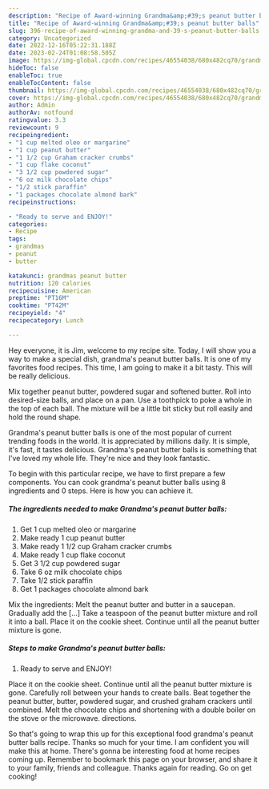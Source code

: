 ```yaml
---
description: "Recipe of Award-winning Grandma&amp;#39;s peanut butter balls"
title: "Recipe of Award-winning Grandma&amp;#39;s peanut butter balls"
slug: 396-recipe-of-award-winning-grandma-and-39-s-peanut-butter-balls
category: Uncategorized
date: 2022-12-16T05:22:31.188Z
date: 2023-02-24T01:08:58.505Z
image: https://img-global.cpcdn.com/recipes/46554038/680x482cq70/grandmas-peanut-butter-balls-recipe-main-photo.jpg
hideToc: false
enableToc: true
enableTocContent: false
thumbnail: https://img-global.cpcdn.com/recipes/46554038/680x482cq70/grandmas-peanut-butter-balls-recipe-main-photo.jpg
cover: https://img-global.cpcdn.com/recipes/46554038/680x482cq70/grandmas-peanut-butter-balls-recipe-main-photo.jpg
author: Admin
authorAv: notfound
ratingvalue: 3.3
reviewcount: 9
recipeingredient:
- "1 cup melted oleo or margarine"
- "1 cup peanut butter"
- "1 1/2 cup Graham cracker crumbs"
- "1 cup flake coconut"
- "3 1/2 cup powdered sugar"
- "6 oz milk chocolate chips"
- "1/2 stick paraffin"
- "1 packages chocolate almond bark"
recipeinstructions:

- "Ready to serve and ENJOY!"
categories:
- Recipe
tags:
- grandmas
- peanut
- butter

katakunci: grandmas peanut butter 
nutrition: 120 calories
recipecuisine: American
preptime: "PT16M"
cooktime: "PT42M"
recipeyield: "4"
recipecategory: Lunch

---
```



Hey everyone, it is Jim, welcome to my recipe site. Today, I will show you a way to make a special dish, grandma&#39;s peanut butter balls. It is one of my favorites food recipes. This time, I am going to make it a bit tasty. This will be really delicious.

Mix together peanut butter, powdered sugar and softened butter. Roll into desired-size balls, and place on a pan. Use a toothpick to poke a whole in the top of each ball. The mixture will be a little bit sticky but roll easily and hold the round shape.

Grandma&#39;s peanut butter balls is one of the most popular of current trending foods in the world. It is appreciated by millions daily. It is simple, it's fast, it tastes delicious. Grandma&#39;s peanut butter balls is something that I've loved my whole life. They're nice and they look fantastic.


To begin with this particular recipe, we have to first prepare a few components. You can cook grandma&#39;s peanut butter balls using 8 ingredients and 0 steps. Here is how you can achieve it.

<!--inarticleads1-->

##### The ingredients needed to make Grandma&#39;s peanut butter balls:

1. Get 1 cup melted oleo or margarine
1. Make ready 1 cup peanut butter
1. Make ready 1 1/2 cup Graham cracker crumbs
1. Make ready 1 cup flake coconut
1. Get 3 1/2 cup powdered sugar
1. Take 6 oz milk chocolate chips
1. Take 1/2 stick paraffin
1. Get 1 packages chocolate almond bark


Mix the ingredients: Melt the peanut butter and butter in a saucepan. Gradually add the […] Take a teaspoon of the peanut butter mixture and roll it into a ball. Place it on the cookie sheet. Continue until all the peanut butter mixture is gone. 

<!--inarticleads2-->

##### Steps to make Grandma&#39;s peanut butter balls:


1. Ready to serve and ENJOY!

Place it on the cookie sheet. Continue until all the peanut butter mixture is gone. Carefully roll between your hands to create balls. Beat together the peanut butter, butter, powdered sugar, and crushed graham crackers until combined. Melt the chocolate chips and shortening with a double boiler on the stove or the microwave. directions. 

So that's going to wrap this up for this exceptional food grandma&#39;s peanut butter balls recipe. Thanks so much for your time. I am confident you will make this at home. There's gonna be interesting food at home recipes coming up. Remember to bookmark this page on your browser, and share it to your family, friends and colleague. Thanks again for reading. Go on get cooking!
